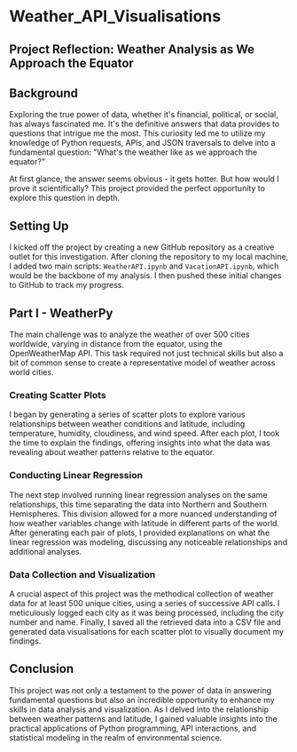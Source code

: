# Weather_API_Visualisations

## Project Reflection: Weather Analysis as We Approach the Equator

## Background

Exploring the true power of data, whether it's financial, political, or social, has always fascinated me. It's the definitive answers that data provides to questions that intrigue me the most. This curiosity led me to utilize my knowledge of Python requests, APIs, and JSON traversals to delve into a fundamental question: "What's the weather like as we approach the equator?"

At first glance, the answer seems obvious - it gets hotter. But how would I prove it scientifically? This project provided the perfect opportunity to explore this question in depth.

## Setting Up

I kicked off the project by creating a new GitHub repository as a creative outlet for this investigation. After cloning the repository to my local machine, I added two main scripts: `WeatherAPI.ipynb` and `VacationAPI.ipynb`, which would be the backbone of my analysis. I then pushed these initial changes to GitHub to track my progress.

## Part I - WeatherPy

The main challenge was to analyze the weather of over 500 cities worldwide, varying in distance from the equator, using the OpenWeatherMap API. This task required not just technical skills but also a bit of common sense to create a representative model of weather across world cities.

### Creating Scatter Plots

I began by generating a series of scatter plots to explore various relationships between weather conditions and latitude, including temperature, humidity, cloudiness, and wind speed. After each plot, I took the time to explain the findings, offering insights into what the data was revealing about weather patterns relative to the equator.

### Conducting Linear Regression

The next step involved running linear regression analyses on the same relationships, this time separating the data into Northern and Southern Hemispheres. This division allowed for a more nuanced understanding of how weather variables change with latitude in different parts of the world. After generating each pair of plots, I provided explanations on what the linear regression was modeling, discussing any noticeable relationships and additional analyses.

### Data Collection and Visualization

A crucial aspect of this project was the methodical collection of weather data for at least 500 unique cities, using a series of successive API calls. I meticulously logged each city as it was being processed, including the city number and name. Finally, I saved all the retrieved data into a CSV file and generated data visualisations for each scatter plot to visually document my findings.

## Conclusion

This project was not only a testament to the power of data in answering fundamental questions but also an incredible opportunity to enhance my skills in data analysis and visualization. As I delved into the relationship between weather patterns and latitude, I gained valuable insights into the practical applications of Python programming, API interactions, and statistical modeling in the realm of environmental science.
